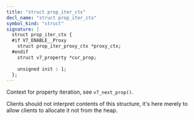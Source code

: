 ```yaml
---
title: "struct prop_iter_ctx"
decl_name: "struct prop_iter_ctx"
symbol_kind: "struct"
signature: |
  struct prop_iter_ctx {
  #if V7_ENABLE__Proxy
    struct prop_iter_proxy_ctx *proxy_ctx;
  #endif
    struct v7_property *cur_prop;
  
    unsigned init : 1;
  };
---
```


Context for property iteration, see `v7_next_prop()`.

Clients should not interpret contents of this structure, it's here merely to
allow clients to allocate it not from the heap. 

